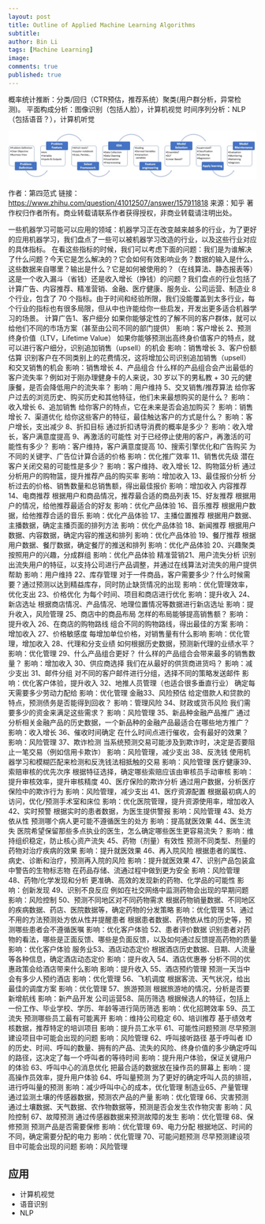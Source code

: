 ```yaml
---
layout: post
title: Outline of Applied Machine Learning Algorithms
subtitle:
author: Bin Li
tags: [Machine Learning]
image: 
comments: true
published: true
---
```


概率统计推断：分类/回归（CTR预估，推荐系统）聚类(用户群分析，异常检测)。 
平面构成分析：图像识别（包括人脸），计算机视觉 
时间序列分析：NLP（包括语音？），计算机听觉

![](/img/media/15497138754028.jpg)

作者：第四范式
链接：https://www.zhihu.com/question/41012507/answer/157911818
来源：知乎
著作权归作者所有。商业转载请联系作者获得授权，非商业转载请注明出处。

一些机器学习可能可以应用的领域：机器学习正在改变越来越多的行业，为了更好的应用机器学习，我们盘点了一些可以被机器学习改造的行业，以及这些行业对应的具体指标。
在看这些指标的时候，我们可以考虑下面的问题：我们是为谁解决了什么问题？今天它是怎么解决的？它会如何有效影响业务？数据的输入是什么，这些数据来自哪里？输出是什么？它是如何被使用的？（在线算法、静态报表等）这是一个收入漏斗（省钱）还是收入增长（挣钱）的问题？我们盘点的行业包括了计算广告、内容推荐、精准营销、金融、医疗健康、服务业、公司运营、制造业 8 个行业，包含了 70 个指标。由于时间和经验所限，我们没能覆盖到太多行业，每个行业的指标也有很多局限，但从中也许能给你一些启发，开发出更多适合机器学习的场景。
计算广告1、客户细分 
如果你能够定性的了解不同的客户群体，就可以给他们不同的市场方案（甚至由公司不同的部门提供） 
影响：客户增长 
2、预测终身价值（LTV，Lifetime Value） 
如果你能够预测出高终身价值客户的特点，就可以进行客户细分，识别追加销售（upsell）的机会 
影响：销售增长 
3、客户份额估算 
识别客户在不同类别上的花费情况，这将增加公司识别追加销售（upsell）和交叉销售的机会 
影响：销售增长 
4、产品组合 
什么样的产品组合会产出最低的客户流失率？例如对于刚办理健身卡的人来说，30 岁以下的男私教 + 30 元的健康餐，是否会降低用户的流失率？ 
影响：用户维持 
5、交叉销售/推荐算法 
给你客户过去的浏览历史、购买历史和其他特征，他们未来最想购买的是什么？ 
影响：收入增长 
6、追加销售 
给你客户的特点，它在未来是否会追加购买？ 
影响：销售增长 
7、渠道优化 
给你这些客户的特征，最佳触达客户的方式是什么？ 
影响：客户增长，支出减少 
8、折扣目标 
通过折扣诱导消费的概率是多少？ 
影响：收入增长，客户满意度提高 
9、再激活的可能性 
对于已经停止使用的客户，再激活的可能性有多少？ 
影响：客户维持，客户满意度提高 
10、搜索引擎优化和广告购买 
为不同的关键字、广告位计算合适的价格 
影响：优化推广效率 
11、销售优先级 
潜在客户关闭交易的可能性是多少？ 
影响：客户维持、收入增长 
12、购物篮分析 
通过分析用户的购物篮，提升推荐产品的购买率 
影响：增加收入 
13、最佳报价分析 
分析过去的价格、销售数量和总销售额，得出最佳报价 
影响：增加收入 
内容推荐14、电商推荐
根据用户和商品情况，推荐最合适的商品列表
15、好友推荐 
根据用户的情况，给他推荐最适合的好友 
影响：优化产品体验 
16、音乐推荐 
根据用户数据，给他推荐合适的音乐 
影响：优化产品体验 
17、主播位置推荐 
根据用户数据、主播数据，确定主播页面的排列方法 
影响：优化产品体验 
18、新闻推荐 
根据用户数据、内容数据，确定内容的推送和排列 
影响：优化产品体验 
19、餐厅推荐 
根据用户数据、餐厅数据，确定餐厅的推送和排列 
影响：优化产品体验
20、兴趣聚类 
按照用户的兴趣，分成群组 
影响：优化产品体验
精准营销21、用户流失分析 
识别出流失用户的特征，以支持公司进行产品调整，并通过在线算法对流失的用户提供帮助 
影响：用户维持 
22、库存管理 
对于一件商品，客户需要多少？什么时候需要？通过预测以达到精益库存，同时防止缺货情况的出现 
影响：优化管理效率，优化支出
23、价格优化 
为每个时间、项目和商店进行优化 
影响：提升收入 
24、新店选址 
根据商店情况、产品情况、地理位置情况等数据进行新店选址 
影响：提升收入，风险管理 
25、商店中的商品布局 
怎样的布局能够提高销售额？ 
影响：提升收入 
26、在商店的购物路线
组合不同的购物路线，得出最佳的方案 
影响：增加收入 
27、价格敏感度 
每增加单位价格，对销售量有什么影响 
影响：优化管理，增加收入 
28、代理和分支业绩 
如何根据历史数据，预测新代理的业绩水平？ 
影响：优化管理 
29、什么产品组合更好？ 
什么样的产品组合会带来最多的销售数量？ 
影响：增加收入
30、供应商选择 
我们在从最好的供货商进货吗？ 
影响：减少支出 
31、邮件分组 
对不同的客户邮件进行分组，选择不同的策略发送邮件 
影响：优化客户体验，提升收入
32、地推人员管理（也适合很多垂直行业） 
确定每天需要多少劳动力配给 
影响：优化管理
金融33、风险预估 
给定借款人和贷款的特点，预测债务是否能得到回收？
影响：管理风险 
34、财政或货币风险 
我们需要多少的资金来满足这些需求？ 
影响：风险管理 
35、新品种金融产品推广
通过分析相关金融产品的历史数据，一个新品种的金融产品最适合在哪些地方推广？
影响：收入增长
36、催收时间确定
在什么时间点进行催收，会有最好的效果？
影响：风险管理
37、欺诈检测 
当系统预测交易可能涉及到欺诈时，决定是否要阻止一笔交易（例如信用卡欺诈） 
影响：风险管理，减少支出 
38、反洗钱 
使用机器学习和模糊匹配来检测和反洗钱法相抵触的交易 
影响：风险管理
医疗健康39、索赔审核的优先次序 
根据特征选择，确定哪些索赔应该由审核员手动审核 
影响：提升审核效率，提升审核精度 
40、医疗保险的欺诈分析 
通过用户数据，分析医疗保险中的欺诈行为 
影响：风险管理，减少支出 
41、医疗资源配置 
根据最初病人的访问，优化/预测手术室和床位 
影响：优化医院管理，提升资源使用率，增加收入 
42、实时预警 
根据实时的患者数据，为医生提供警报 
影响：风险管理 
43、处方依从性 
预测哪个病人更可能不遵循医生的处方 
影响：提高就医效果 
44、医生流失 
医院希望保留那些多点执业的医生，怎么确定哪些医生更容易流失？
影响：维持组织稳定，防止核心资产流失 
45、药物（剂量）有效性 
预测不同类型、剂量的药物对治疗疾病的效果 
影响：提升就医效果 
46、再入院风险 
根据患者的属性、病史、诊断和治疗，预测再入院的风险 
影响：提升就医效果
47、识别产品包装盒中警告的生物标志物 
在药品存储、流通过程中做到更为安全 
影响：风险管理 
48、药物/化学发现和分析 
更准确、高效的发现新的药物、化学品的可能性 
影响：创新发现 
49、识别不良反应 
例如在社交网络中监测药物会出现的早期问题 
影响：风险控制 
50、预测不同地区对不同药物需求 
根据药物销量数据、不同地区的疾病数据、药店、医院数据等，确定药物的分发策略 
影响：优化管理 
51、通过不用的方法预测处方依从性并提醒患者 
根据患者数据、药物依从性的历史等，预测哪些患者会不遵循医嘱 
影响：优化客户体验 
52、患者评价数据 
识别患者对药物的看法，哪些是正面反馈、哪些是负面反馈，以及如何通过反馈提高药物的质量 
影响：优化客户体验
服务业53、酒店动态定价 
根据酒店历史数据、日期、人流量等各种信息，确定酒店动态定价 
影响：提升收入 
54、酒店优惠券 
分析不同的优惠政策会给酒店带来什么影响 
影响：提升收入 
55、酒店预约管理 
预测一天当中会有多少人预约酒店 
影响：优化管理 
56、飞机调度 
根据客流、天气状况，给出最佳的调度方案 
影响：优化管理 
57、旅游预测 
根据旅游地的情况，分析是否要新增航线 
影响：新产品开发 
公司运营58、简历筛选 
根据候选人的特征，包括上一份工作、毕业学校、学历、年龄等进行简历筛选 
影响：优化招聘效率 
59、员工流失 
预测哪些员工最有可能离开 
影响：维持公司稳定 
60、培训推荐 
基于绩效考核数据，推荐特定的培训项目 
影响：提升员工水平 
61、可能性问题预测 
尽早预测建设项目中可能会出现的问题 
影响：风险管理
62、呼叫接听路径 
基于呼叫者 ID 的历史、时间、呼叫的数量、拥有的产品、流失的风险、终身价值的多少确定呼叫的路径，这决定了每一个呼叫者的等待时间 
影响：提升用户体验，保证关键用户的体验 
63、呼叫中心的消息优化 
把最合适的数据放在操作员的屏幕上
影响：提高操作员效率，提升用户体验 
64、呼叫量预测 
为了更好的确定呼叫人员的排班，进行呼叫量的预测 
影响：减少呼叫中心的成本，优化管理
制造业65、产量管理 
通过监测土壤的传感器数据，预测农产品的产量 
影响：优化管理 
66、灾害预测 
通过土壤数据、天气数据、农作物数据等，预测是否会发生农作物灾害 
影响：风险控制
67、故障预测 
通过传感器数据来预测故障的发生 
影响：优化管理 
68、保修预测
预测产品是否需要保修 
影响：优化管理
69、电力分配 
根据地区、时间的不同，确定需要分配的电力 
影响：优化管理
70、可能问题预测
尽早预测建设项目中可能会出现的问题 
影响：风险管理

## 应用
* 计算机视觉
* 语音识别
* NLP